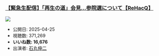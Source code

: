 ### [【緊急生配信】「再生の道」会見…参院選について【ReHacQ】](https://www.youtube.com/watch?v=yiiG5BdgrW0)
[![](https://img.youtube.com/vi/yiiG5BdgrW0/sddefault.jpg)](https://www.youtube.com/watch?v=yiiG5BdgrW0)
-   公開日: 2025-04-25
-   視聴数: 371,269
-   **いいね数: 16,676**
-   出演者: [石丸伸二](/rehacq_fan/people/石丸伸二 "wikilink")
